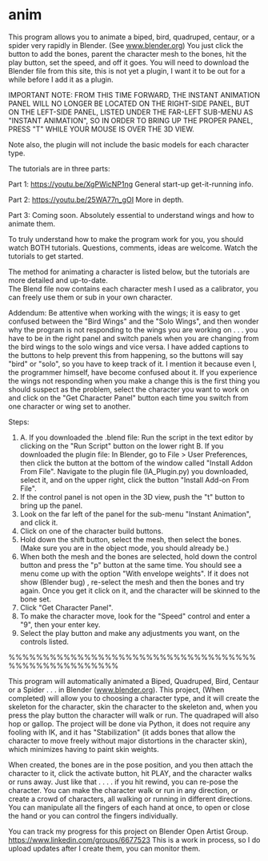 
# anim

This program allows you to animate a biped, bird, quadruped, centaur, or a spider very 
rapidly in Blender. (See www.blender.org)
You just click the button to add the bones, parent the character mesh to the bones, hit 
the play button, set the speed, and off it goes. You will need to download the Blender file from this site, 
this is not yet a plugin, I want it to be out for a while before I add it as a plugin. 

IMPORTANT NOTE: FROM THIS TIME FORWARD, THE INSTANT ANIMATION PANEL WILL NO LONGER BE LOCATED ON THE
   RIGHT-SIDE PANEL, BUT ON THE LEFT-SIDE PANEL, LISTED UNDER THE FAR-LEFT SUB-MENU AS "INSTANT ANIMATION",
   SO IN ORDER TO BRING UP THE PROPER PANEL, PRESS "T" WHILE YOUR MOUSE IS OVER THE 3D VIEW.

Note also, the plugin will not include the basic models for each character type.

The tutorials are in three parts:

Part 1: https://youtu.be/XgPWicNP1ng     General start-up get-it-running info.

Part 2: https://youtu.be/25WA77n_gOI     More in depth.

Part 3: Coming soon.           Absolutely essential to understand wings and how to animate them.

To truly understand how to make the program work for you, you should watch BOTH 
tutorials. Questions, comments, ideas are welcome. Watch the tutorials to get started.

The method for animating a character is listed below, but the tutorials are more detailed and up-to-date.  
The Blend file now contains each character mesh I used as a calibrator, you can freely use them or sub 
in your own character.

Addendum:  Be attentive when working with the wings;  it is easy to get confused between the "Bird Wings" and the "Solo Wings", and then  wonder why the program is not responding to the  wings you are  working on . . . you have to be in the right panel and switch panels when you are changing from the bird wings to the solo wings and vice versa.   I have added captions to the buttons to help prevent this from  happening, so the buttons will say "bird" or "solo", so you have to keep track of it.   I mention it because even I, the programmer himself, have become confused about it.  If you experience the wings not responding when you make a change this is the first thing you should suspect as the problem, select the character you  want to work on and click on the "Get Character Panel" button each time  you switch from one character or wing set to another.

Steps:
1. A. If you downloaded the .blend file:
         Run the script in the text editor by clicking on the "Run Script" button on the  lower right
   B. If you downloaded the plugin file:
      In Blender, go to File > User Preferences, then click the button at the bottom of the window called
      "Install Addon From File".  Navigate to the plugin file (IA_Plugin.py) you downloaded, select it, and
      on the upper right, click the button "Install Add-on From File".  
2. If the control panel is not open in the 3D view, push the "t" button to bring up the panel.
3. Look on the far left of the panel for the sub-menu "Instant Animation", and click it.
4. Click on one of the character build buttons.
5. Hold down the shift button, select the  mesh, then select the bones. 
    (Make sure  you are in the object mode, you  should  already be.)
6. When both the  mesh and the bones are selected, hold down the control  button
   and press the "p" button at the same time.  You should  see a menu  come up 
   with the option "With envelope weights".  If it does not show (Blender bug) ,
   re-select the mesh and then the bones and try again.  Once you get it click on
  it, and  the character will be skinned to the bone set.
7. Click "Get Character Panel".
8. To make the character move, look for the "Speed" control and enter a "9", then your enter key.
9. Select the play button and make any adjustments you want, on the controls listed.

%%%%%%%%%%%%%%%%%%%%%%%%%%%%%%%%%%%%%%%%%%%%%%%%%%%%

This program will automatically animated a Biped, Quadruped, Bird, Centaur or a Spider . . . in Blender (www.blender.org).  This project, (When completed) will allow you to choosing a character type, and it will create the skeleton for the character, skin the character to the skeleton and, when you press the play button the character will walk or run. The quadraped will also hop or gallop. The project will be done via Python, it does not require any fooling with IK, and it has "Stabilization" (it adds bones that allow the character to move freely without major distortions in the character skin), which minimizes having to paint skin weights.

When created, the bones are in the pose position, and you then attach the character to it, click the activate button, hit PLAY, and the character walks or runs away. Just like that . . . . if you hit rewind, you can re-pose the character. You can make the character walk or run in any direction, or create a crowd of characters, all walking or running in different directions. You can manipulate all the fingers of each hand at once, to open or close the hand or you can control the fingers individually. 


   You can track my progress for this project on Blender Open Artist Group. https://www.linkedin.com/groups/6677523  This is a work in process, so I do upload updates after I create them, you can monitor them.

